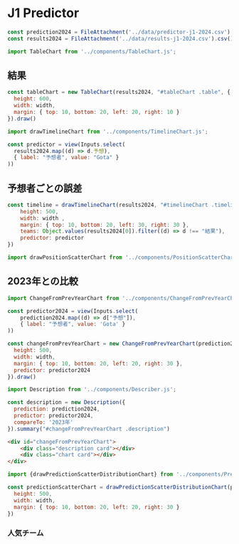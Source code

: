 # J1 Predictor

```js
const prediction2024 = FileAttachment('../data/predictor-j1-2024.csv').csv()
const results2024 = FileAttachment('../data/results-j1-2024.csv').csv()
```

```js
import TableChart from '../components/TableChart.js';
```

## 結果

```js
const tableChart = new TableChart(results2024, "#tableChart .table", {
  height: 600,
  width: width,
  margin: { top: 10, bottom: 20, left: 20, right: 10 }
}).draw()
```

<div id="tableChart" class="table-container">
    <div class="table"></div>
</div>




```js
import drawTimelineChart from '../components/TimelineChart.js';
```

```js
const predictor = view(Inputs.select(
  results2024.map((d) => d.予想),
  { label: "予想者", value: "Gota" }
))
```

## 予想者ごとの誤差

```js
const timeline = drawTimelineChart(results2024, "#timelineChart .timeline", {
    height: 500,
    width: width ,
    margin: { top: 10, bottom: 20, left: 30, right: 30 },
    teams: Object.values(results2024[0]).filter((d) => d !== "結果"),
    predictor: predictor
})
```


```js
import drawPositionScatterChart from '../components/PositionScatterChart.js';
```



<div id="timelineChart">
    <div class="timeline card"></div>
</div>


## 2023年との比較

```js
import ChangeFromPrevYearChart from '../components/ChangeFromPrevYearChart.js';
```

```js
const predictor2024 = view(Inputs.select(
    prediction2024.map((d) => d["予想"]),
    { label: "予想者", value: 'Gota' }
))
```

```js
const changeFromPrevYearChart = new ChangeFromPrevYearChart(prediction2024, "#changeFromPrevYearChart .chart", {
  height: 500,
  width: width,
  margin: { top: 10, bottom: 20, left: 20, right: 30 },
  predictor: predictor2024
}).draw()
```

```js
import Description from '../components/Describer.js';
```


```js
const description = new Description({
  prediction: prediction2024,
  predictor: predictor2024,
  compareTo: '2023年'
}).summary("#changeFromPrevYearChart .description")
```

```html
<div id="changeFromPrevYearChart">
    <div class="description card"></div>
    <div class="chart card"></div>
</div>
```

```js
import {drawPredictionScatterDistributionChart} from '../components/PredictionScatterDistributionChart.js';
```

```js
const predictionScatterChart = drawPredictionScatterDistributionChart(prediction2024, "#predictionScatter .chart", {
  height: 500,
  width: width,
  margin: { top: 10, bottom: 20, left: 20, right: 30 }
})
```

### 人気チーム



<div id="predictionScatter">
    <div class="chart card"></div>
</div>

